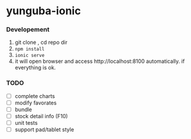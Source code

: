 # yunguba-ionic


### Developement

1. git clone , cd repo dir
2. `npm install`
3. `ionic serve`
4. it will open browser and access http://localhost:8100 automatically. if everything is ok.

### TODO

- [ ] complete charts
- [ ] modify favorates
- [ ] bundle
- [ ] stock detail info (F10)
- [ ] unit tests
- [ ] support pad/tablet style